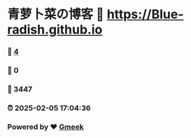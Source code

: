 # 青萝卜菜の博客 :link: https://Blue-radish.github.io 
### :page_facing_up: [4](https://Blue-radish.github.io/tag.html) 
### :speech_balloon: 0 
### :hibiscus: 3447 
### :alarm_clock: 2025-02-05 17:04:36 
### Powered by :heart: [Gmeek](https://github.com/Meekdai/Gmeek)

